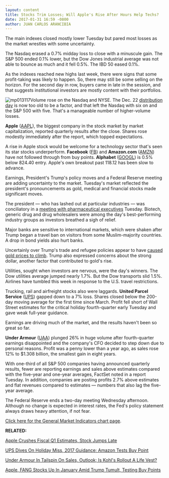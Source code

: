 ```yaml
---
layout: content
title: Stocks Trim Losses; Will Apple's Rise After Hours Help Techs?
date: 2017-01-31 16:59 -0800
author: JUAN CARLOS ARANCIBIA
---
```









The main indexes closed mostly lower Tuesday but pared most losses as the market wrestles with some uncertainty.


The Nasdaq erased a 0.7% midday loss to close with a minuscule gain. The S&P 500 ended 0.1% lower, but the Dow Jones industrial average was not able to bounce as much and it fell 0.5%. The IBD 50 eased 0.1%.


As the indexes reached new highs last week, there were signs that some profit-taking was likely to happen. So, there may still be some selling on the horizon. For the second day in row, buyers came in late in the session, and that suggests institutional investors are mostly content with their portfolios.


![mp013117](https://www.investors.com/wp-content/uploads/2017/01/MP013117-192x300.png)Volume rose on the Nasdaq and NYSE. The Dec. 22 [distribution day](http://education.investors.com/lesson.aspx?id=735759&sourceid=735764) is now too old to be a factor, and that left the Nasdaq with six on and the S&P 500 with five. That's a manageable number of higher-volume losses.


**Apple** ([AAPL](https://research.investors.com/quote.aspx?symbol=AAPL)), the biggest company in the stock market by market capitalization, reported quarterly results after the close. Shares rose modestly immediately after the report, which topped expectations.


A rise in Apple stock would be welcome for a technology sector that's seen its star stocks underperform. **Facebook** ([FB](https://research.investors.com/quote.aspx?symbol=FB)) and **Amazon.com** ([AMZN](https://research.investors.com/quote.aspx?symbol=AMZN)) have not followed through from buy points. **Alphabet** ([GOOGL](https://research.investors.com/quote.aspx?symbol=GOOGL)) is 0.5% below 824.40 entry. Apple's own breakout past 118.12 has been slow to advance.


Earnings, President's Trump's policy moves and a Federal Reserve meeting are adding uncertainty to the market. Tuesday's market reflected the president's pronouncements as gold, medical and financial stocks made significant moves.


The president — who has lashed out at particular industries — was conciliatory in a [meeting with pharmaceutical executives](https://www.investors.com/news/technology/apple-fang-stocks-up-in-january-amid-trump-tumult/) Tuesday. Biotech, generic drug and drug wholesalers were among the day's best-performing industry groups as investors breathed a sigh of relief.


Major banks are sensitive to international markets, which were shaken after Trump began a travel ban on visitors from some Muslim-majority countries. A drop in bond yields also hurt banks.


Uncertainly over Trump's trade and refugee policies appear to have [caused gold prices to climb](https://www.investors.com/news/gold-prices-stocks-rally-as-trump-talk-hits-dollar/). Trump also expressed concerns about the strong dollar, another factor that contributed to gold's rise.


Utilities, sought when investors are nervous, were the day's winners. The Dow utilities average jumped nearly 1.7%. But the Dow transports slid 1.5%. Airlines have tumbled this week in response to the U.S. travel restrictions.


Trucking, rail and airfreight stocks also were laggards. **United Parcel Service** ([UPS](https://research.investors.com/quote.aspx?symbol=UPS)) gapped down to a 7% loss. Shares closed below the 200-day moving average for the first time since March. Profit fell short of Wall Street estimates for the critical holiday fourth-quarter early Tuesday and gave weak full-year guidance.


Earnings are driving much of the market, and the results haven't been so great so far.


**Under Armour** ([UAA](https://research.investors.com/quote.aspx?symbol=UAA)) plunged 26% in huge volume after fourth-quarter earnings disappointed and the company's CFO decided to step down due to personal reasons. Profit was a penny lower than a year ago, as sales rose 12% to $1.308 billion, the smallest gain in eight years.


With one-third of all S&P 500 companies having announced quarterly results, fewer are reporting earnings and sales above estimates compared with the five-year and one-year averages, FactSet noted in a report Tuesday. In addition, companies are posting profits 2.7% above estimates and flat revenues compared to estimates — numbers that also lag the five-year average.


The Federal Reserve ends a two-day meeting Wednesday afternoon. Although no change is expected in interest rates, the Fed's policy statement always draws heavy attention, if not fear.


[Click here for the General Market Indicators chart page](https://www.investors.com/wp-content/uploads/2017/01/IBD3101152611GMI.pdf).


**RELATED:**


[Apple Crushes Fiscal Q1 Estimates, Stock Jumps Late](https://www.investors.com/news/technology/click/apple-crushes-fiscal-q1-estimates-stock-jumps-late/)


[UPS Dives On Holiday Miss, 2017 Guidance; Amazon Tests Buy Point](https://www.investors.com/news/united-parcel-service-reports-fourth-quarter-earnings/)


[Under Armour In Tailspin On Sales, Outlook; Is Kohl's Rollout A Life Vest?](https://www.investors.com/news/under-armour-earnings-sales-miss-cfo-exits-stock-dives/)


[Apple, FANG Stocks Up In January Amid Trump Tumult, Testing Buy Points](https://www.investors.com/news/technology/apple-fang-stocks-up-in-january-amid-trump-tumult/)


 




